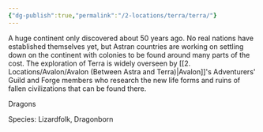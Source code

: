 ```yaml
---
{"dg-publish":true,"permalink":"/2-locations/terra/terra/"}
---
```



A huge continent only discovered about 50 years ago. No real nations have established themselves yet, but Astran countries are working on settling down on the continent with colonies to be found around many parts of the cost. The exploration of Terra is widely overseen by [[2. Locations/Avalon/Avalon (Between Astra and Terra)\|Avalon]]'s Adventurers' Guild and Forge members who research the new life forms and ruins of fallen civilizations that can be found there.

Dragons

Species: Lizardfolk, Dragonborn


